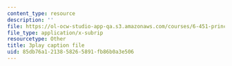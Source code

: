 ```yaml
---
content_type: resource
description: ''
file: https://ol-ocw-studio-app-qa.s3.amazonaws.com/courses/6-451-principles-of-digital-communication-ii-spring-2005/85db76a1213858265891fb86b0a3e506_520074.srt
file_type: application/x-subrip
resourcetype: Other
title: 3play caption file
uid: 85db76a1-2138-5826-5891-fb86b0a3e506
---
```

